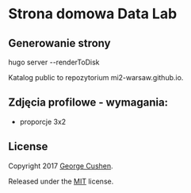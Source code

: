 # Strona domowa Data Lab

## Generowanie strony

hugo server --renderToDisk

Katalog public to repozytorium mi2-warsaw.github.io.

## Zdjęcia profilowe - wymagania:
- proporcje 3x2

## License

Copyright 2017 [George Cushen](https://georgecushen.com).

Released under the [MIT](https://github.com/sourcethemes/academic-kickstart/blob/master/LICENSE.md) license.

